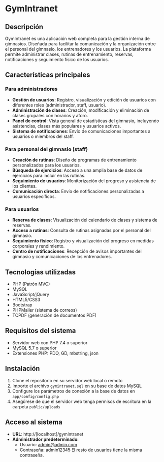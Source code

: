 # GymIntranet

## Descripción
GymIntranet es una aplicación web completa para la gestión interna de gimnasios. Diseñada para facilitar la comunicación y la organización entre el personal del gimnasio, los entrenadores y los usuarios. La plataforma permite administrar clases, rutinas de entrenamiento, reservas, notificaciones y seguimiento físico de los usuarios.

## Características principales

### Para administradores
- **Gestión de usuarios**: Registro, visualización y edición de usuarios con diferentes roles (administrador, staff, usuario).
- **Administración de clases**: Creación, modificación y eliminación de clases grupales con horarios y aforo.
- **Panel de control**: Vista general de estadísticas del gimnasio, incluyendo asistencias, clases más populares y usuarios activos.
- **Sistema de notificaciones**: Envío de comunicaciones importantes a usuarios o miembros del staff.

### Para personal del gimnasio (staff)
- **Creación de rutinas**: Diseño de programas de entrenamiento personalizados para los usuarios.
- **Búsqueda de ejercicios**: Acceso a una amplia base de datos de ejercicios para incluir en las rutinas.
- **Seguimiento de usuarios**: Monitorización del progreso y asistencia de los clientes.
- **Comunicación directa**: Envío de notificaciones personalizadas a usuarios específicos.

### Para usuarios
- **Reserva de clases**: Visualización del calendario de clases y sistema de reservas.
- **Acceso a rutinas**: Consulta de rutinas asignadas por el personal del gimnasio.
- **Seguimiento físico**: Registro y visualización del progreso en medidas corporales y rendimiento.
- **Centro de notificaciones**: Recepción de avisos importantes del gimnasio y comunicaciones de los entrenadores.

## Tecnologías utilizadas
- PHP (Patrón MVC)
- MySQL
- JavaScript/jQuery
- HTML5/CSS3
- Bootstrap
- PHPMailer (sistema de correos)
- TCPDF (generación de documentos PDF)

## Requisitos del sistema
- Servidor web con PHP 7.4 o superior
- MySQL 5.7 o superior
- Extensiones PHP: PDO, GD, mbstring, json

## Instalación
1. Clone el repositorio en su servidor web local o remoto
2. Importe el archivo `gymintranet.sql` en su base de datos MySQL
3. Configure los parámetros de conexión a la base de datos en `app/config/config.php`
4. Asegúrese de que el servidor web tenga permisos de escritura en la carpeta `public/uploads`

## Acceso al sistema
- **URL**: http://[localhost]/gymIntranet
- **Administrador predeterminado**:
  - Usuario: admin@admin.com
  - Contraseña: admin12345
  El resto de usuarios tiene la misma contraseña.

